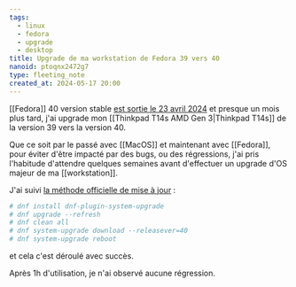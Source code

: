 ```yaml
---
tags:
  - linux
  - fedora
  - upgrade
  - desktop
title: Upgrade de ma workstation de Fedora 39 vers 40
nanoid: ptoqnx2472g7
type: fleeting_note
created_at: 2024-05-17 20:00
---
```

[[Fedora]] 40 version stable [est sortie le 23 avril 2024](https://linuxfr.org/news/fedora-linux-40-est-de-sortie-avec-un-nouveau-gnome-et-kde-plasma) et presque un mois plus tard, j'ai upgrade mon [[Thinkpad T14s AMD Gen 3|Thinkpad T14s]] de la version 39 vers la version 40.

Que ce soit par le passé avec [[MacOS]] et maintenant avec [[Fedora]], pour éviter d'être impacté par des bugs, ou des régressions, j'ai pris l'habitude d'attendre quelques semaines avant d'effectuer un upgrade d'OS majeur de ma [[workstation]].

J'ai suivi [la méthode officielle de mise à jour](https://doc.fedora-fr.org/wiki/Mise_%C3%A0_niveau_de_Fedora#M%C3%A9thode_officielle) :

```sh
# dnf install dnf-plugin-system-upgrade
# dnf upgrade --refresh
# dnf clean all
# dnf system-upgrade download --releasever=40
# dnf system-upgrade reboot
```

et cela c'est déroulé avec succès.

Après 1h d'utilisation, je n'ai observé aucune régression.
